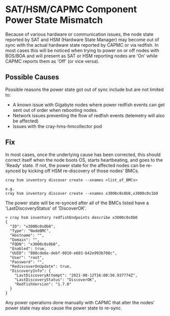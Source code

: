 # SAT/HSM/CAPMC Component Power State Mismatch
Because of various hardware or communication issues, the node state reported by SAT and HSM (Hardware State Manager) may become out of sync with the actual hardware state reported by CAPMC or via redfish. In most cases this will be noticed when trying to power on or off nodes with BOS/BOA and will present as SAT or HSM reporting nodes are 'On' while CAPMC reports them as 'Off' (or vice versa).

## Possible Causes
Possible reasons the power state got out of sync include but are not limited to:
* A known issue with Gigabyte nodes where power redfish events can get sent out of order when rebooting nodes.
* Network issues preventing the flow of redfish events (telemetry will also be affected)
* Issues with the cray-hms-hmcollector pod

## Fix
In most cases, once the underlying cause has been corrected, this should correct itself when the node boots OS, starts heartbeating, and goes to the 'Ready' state. If not, the power state for the affected nodes can be re-synced by kicking off HSM re-discovery of those nodes' BMCs.

```
cray hsm inventory discover create --xnames <list_of_BMCs>

e.g.
cray hsm inventory discover create --xnames x3000c0s0b0,x3000c0s1b0
```

The power state will be re-synced after all of the BMCs listed have a 'LastDiscoveryStatus' of 'DiscoverOK'.
```
> cray hsm inventory redfishEndpoints describe x3000c0s0b0
{
  "ID": "x3000c0s0b0",
  "Type": "NodeBMC",
  "Hostname": "",
  "Domain": "",
  "FQDN": "x3000c0s0b0",
  "Enabled": true,
  "UUID": "808cde6e-debf-0010-e603-b42e993b708c",
  "User": "root",
  "Password": "",
  "RediscoverOnUpdate": true,
  "DiscoveryInfo": {
    "LastDiscoveryAttempt": "2021-08-12T16:00:56.937774Z",
    "LastDiscoveryStatus": "DiscoverOK",
    "RedfishVersion": "1.7.0"
  }
}
```

Any power operations done manually with CAPMC that alter the nodes' power state may also cause the power state to re-sync.